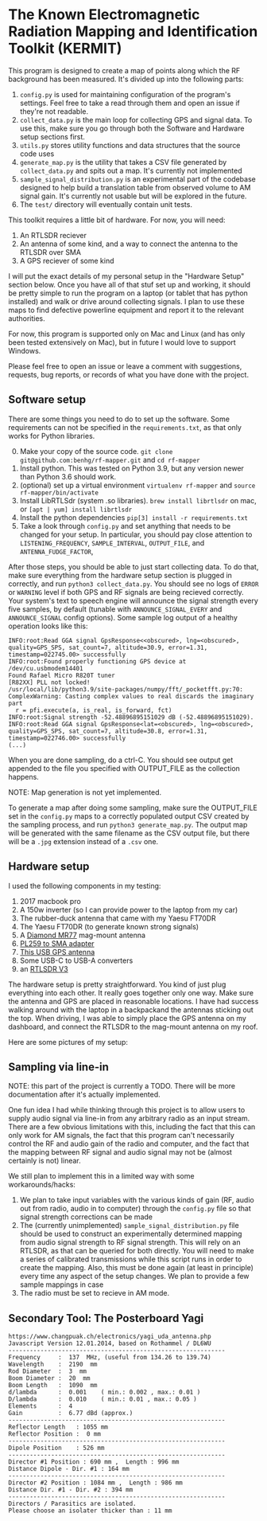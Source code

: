 # The Known Electromagnetic Radiation Mapping and Identification Toolkit (KERMIT)

This program is designed to create a map of points along which the RF background has been measured. It's divided up into the following parts:

1. `config.py` is used for maintaining configuration of the program's settings. Feel free to take a read through them and open an issue if they're not readable.
2. `collect_data.py` is the main loop for collecting GPS and signal data. To use this, make sure you go through both the Software and Hardware setup sections first. 
3. `utils.py` stores utility functions and data structures that the source code uses
4. `generate_map.py` is the utility that takes a CSV file generated by `collect_data.py` and spits out a map. It's currently not implemented
5. `sample_signal_distribution.py` is an experimental part of the codebase designed to help build a translation table from observed volume to AM signal gain. It's currently not usable but will be explored in the future.
6. The `test/` directory will eventually contain unit tests.

This toolkit requires a little bit of hardware. For now, you will need:
1. An RTLSDR reciever
2. An antenna of some kind, and a way to connect the antenna to the RTLSDR over SMA
3. A GPS reciever of some kind

I will put the exact details of my personal setup in the "Hardware Setup" section below. Once you have all of that stuf set up and working, it should be pretty simple to run the program on a laptop (or tablet that has python installed) and walk or drive around collecting signals. I plan to use these maps to find defective powerline equipment and report it to the relevant authorities.

For now, this program is supported only on Mac and Linux (and has only been tested extensively on Mac), but in future I would love to support Windows.

Please feel free to open an issue or leave a comment with suggestions, requests, bug reports, or records of what you have done with the project. 

## Software setup

There are some things you need to do to set up the software. Some requirements can not be specified in the `requirements.txt`, as that only works for Python libraries. 

0. Make your copy of the source code. `git clone git@github.com:benhg/rf-mapper.git` and `cd rf-mapper`
1. Install python. This was tested on Python 3.9, but any version newer than Python 3.6 should work.
2. (optional) set up a virtual environment `virtualenv rf-mapper` and `source rf-mapper/bin/activate`
3. Install LibRTLSdr (system .so libraries). `brew install librtlsdr` on mac, or `[apt | yum] install librtlsdr`
4. Install the python dependencies `pip[3] install -r requirements.txt`
5. Take a look through `config.py` and set anything that needs to be changed for your setup. In particular, you should pay close attention to `LISTENING_FREQUENCY`, `SAMPLE_INTERVAL`, `OUTPUT_FILE`, and `ANTENNA_FUDGE_FACTOR`, 

After those steps, you should be able to just start collecting data. To do that, make sure everything from the hardware setup section is plugged in correctly, and run `python3 collect_data.py`. You should see no logs of `ERROR` or `WARNING` level if both GPS and RF signals are being recieved correctly. Your system's text to speech engine will announce the signal strength every five samples, by default (tunable with `ANNOUNCE_SIGNAL_EVERY` and `ANNOUNCE_SIGNAL` config options). Some sample log output of a healthy operation looks like this:

```
INFO:root:Read GGA signal GpsResponse<<obscured>, lng=<obscured>, quality=GPS_SPS, sat_count=7, altitude=30.9, error=1.31, timestamp=022745.00> successfully
INFO:root:Found properly functioning GPS device at /dev/cu.usbmodem14401
Found Rafael Micro R820T tuner
[R82XX] PLL not locked!
/usr/local/lib/python3.9/site-packages/numpy/fft/_pocketfft.py:70: ComplexWarning: Casting complex values to real discards the imaginary part
  r = pfi.execute(a, is_real, is_forward, fct)
INFO:root:Signal strength -52.48896895151029 dB (-52.48896895151029).
INFO:root:Read GGA signal GpsResponse<lat=<obscured>, lng=<obscured>, quality=GPS_SPS, sat_count=7, altitude=30.8, error=1.31, timestamp=022746.00> successfully
(...)
```
When you are done sampling, do a ctrl-C. You should see output get appended to the file you specified with OUTPUT_FILE as the collection happens.

NOTE: Map generation is not yet implemented.

To generate a map after doing some sampling, make sure the OUTPUT_FILE set in the `config.py` maps to a correctly populated output CSV created by the sampling process, and run `python3 generate_map.py`. The output map will be generated with the same filename as the CSV output file, but there will be a `.jpg` extension instead of a `.csv` one.

## Hardware setup

I used the following components in my testing:

1. 2017 macbook pro
2. A 150w inverter (so I can provide power to the laptop from my car)
3. The rubber-duck antenna that came with my Yaesu FT70DR
4. The Yaesu FT70DR (to generate known strong signals)
5. A [Diamond MR77](https://www.diamondantenna.net/mr77.html) mag-mount antenna
6. [PL259 to SMA adapter](https://www.amazon.com/DHT-Electronics-coaxial-cable-assembly/dp/B00CP11O3E/ref=sr_1_3?crid=2JSP4RETUV2DU&keywords=pl259+male+to+sma+male&qid=1686025830&s=electronics&sprefix=%2Celectronics%2C472&sr=1-3)
7. [This USB GPS antenna](https://www.amazon.com/dp/B078Y52FGQ/ref=sspa_dk_detail_1?psc=1&pd_rd_i=B078Y52FGQ&pd_rd_w=g1H1R&content-id=amzn1.sym.0d1092dc-81bb-493f-8769-d5c802257e94&pf_rd_p=0d1092dc-81bb-493f-8769-d5c802257e94&pf_rd_r=CMR9RQGK22T88FS55B16&pd_rd_wg=KCoqn&pd_rd_r=327dd856-8a30-45a2-abfb-00da5c88df20&s=aht&sp_csd=d2lkZ2V0TmFtZT1zcF9kZXRhaWwy)
8. Some USB-C to USB-A converters
9. an [RTLSDR V3](https://www.rtl-sdr.com/buy-rtl-sdr-dvb-t-dongles/)

The hardware setup is pretty straightforward. You kind of just plug everything into each other. It really goes together only one way. Make sure the antenna and GPS are placed in reasonable locations. I have had success walking around with the laptop in a backpackand the antennas sticking out the top. When driving, I was able to simply place the GPS antenna on my dashboard, and connect the RTLSDR to the mag-mount antenna on my roof.

Here are some pictures of my setup:


## Sampling via line-in

NOTE: this part of the project is currently a TODO. There will be more documentation after it's actually implemented.

One fun idea I had while thinking through this project is to allow users to supply audio signal via line-in from any arbitrary radio as an input stream. There are a few obvious limitations with this, including the fact that this can only work for AM signals, the fact that this program can't necessarily control the RF and audio gain of the radio and computer, and the fact that the mapping between RF signal and audio signal may not be (almost certainly is not) linear.

We still plan to implement this in a limited way with some workarounds/hacks:

1. We plan to take input variables with the various kinds of gain (RF, audio out from radio, audio in to computer) through the `config.py` file so that signal strength corrections can be made
2. The (currently unimplemented) `sample_signal_distribution.py` file should be used to construct an experimentally determined mapping from audio signal strength to RF signal strength. This will rely on an RTLSDR, as that can be queried for both directly. You will need to make a series of calibrated transmissions while this script runs in order to create the mapping. Also, this must be done again (at least in principle) every time any aspect of the setup changes. We plan to provide a few sample mappings in case
3. The radio must be set to recieve in AM mode.

## Secondary Tool: The Posterboard Yagi

```
https://www.changpuak.ch/electronics/yagi_uda_antenna.php
Javascript Version 12.01.2014, based on Rothammel / DL6WU
-------------------------------------------------------------
Frequency     :  137  MHz, (useful from 134.26 to 139.74)
Wavelength    :  2190  mm
Rod Diameter  :  3  mm
Boom Diameter :  20  mm
Boom Length   :  1090  mm
d/lambda      :  0.001    ( min.: 0.002 , max.: 0.01 )
D/lambda      :  0.010    ( min.: 0.01 , max.: 0.05 )
Elements      :  4
Gain          :  6.77 dBd (approx.)
-------------------------------------------------------------
Reflector Length   : 1055 mm
Reflector Position :  0 mm
-------------------------------------------------------------
Dipole Position    : 526 mm
-------------------------------------------------------------
Director #1 Position : 690 mm ,  Length : 996 mm
Distance Dipole - Dir. #1 : 164 mm 
-------------------------------------------------------------
Director #2 Position : 1084 mm ,  Length : 986 mm
Distance Dir. #1 - Dir. #2 : 394 mm 
-------------------------------------------------------------
Directors / Parasitics are isolated.
Please choose an isolater thicker than : 11 mm

```